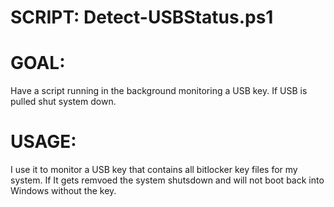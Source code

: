 # SCRIPT: Detect-USBStatus.ps1

# GOAL: 
Have a script running in the background monitoring a USB key. If USB is pulled shut system down.

# USAGE: 
I use it to monitor a USB key that contains all bitlocker key files for my system. If It gets remvoed the system shutsdown and will not boot back into Windows without the key.  


